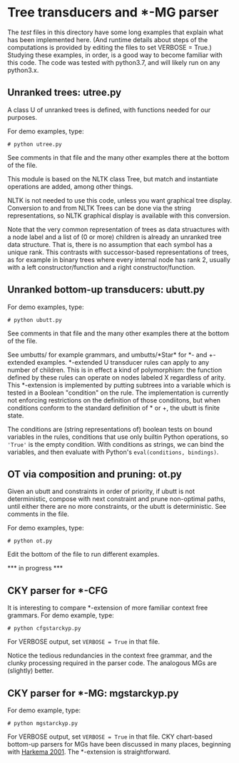 # Tree transducers and *-MG parser

The *test* files in this directory have some long examples that
explain what has been implemented here.  (And runtime details about
steps of the computations is provided by editing the files to set
VERBOSE = True.)  Studying these examples, in order, is a good way to
become familiar with this code.  The code was tested with python3.7,
and will likely run on any python3.x.

## Unranked trees: utree.py

A class U of unranked trees is defined, with functions needed for our purposes.

For demo examples, type:

```
# python utree.py
```

See comments in that file and the many other examples there at the bottom of the file.

This module is based on the NLTK class Tree, but
match and instantiate operations are added, among other things.

NLTK is not needed to use this code, unless you want graphical tree
display. Conversion to and from NLTK Trees can be done via the
string representations, so NLTK graphical display is available with
this conversion.

Note that the very common representation of trees as data struactures
with a node label and a list of (0 or more) children is already an
unranked tree data structure. That is, there is no assumption that
each symbol has a unique rank.  This contrasts with successor-based
representations of trees, as for example in binary trees where every
internal node has rank 2, usually with a left constructor/function and
a right constructor/function.

## Unranked bottom-up transducers: ubutt.py

For demo examples, type:

```
# python ubutt.py
```

See comments in that file and the many other examples there at the bottom of the file.

See umbutts/ for example grammars, and umbutts/\*Star\* for *- and +- extended examples.
\*-extended U transducer rules can apply to any number of children.
This is in effect a kind of polymorphism: the function defined by
these rules can operate on nodes labeled X regardless of
arity. This *-extension is implemented by putting subtrees into a
variable which is tested in a Boolean "condition" on the rule. The
implementation is currently not enforcing restrictions on the
definition of those condiitons, but when conditions conform to the
standard definition of * or +, the ubutt is finite state.

The conditions are (string representations of)
boolean tests on bound variables in the rules,
conditions that use only builtin Python operations, so ``'True'`` is
the empty condition. With conditions as strings, we can
bind the variables, and then evaluate with
Python's `eval(conditions, bindings)`.

## OT via composition and pruning: ot.py

Given an ubutt and constraints in order of priority, if ubutt is not
deterministic, compose with next constraint and prune non-optimal
paths, until either there are no more constraints, or the ubutt is
deterministic. See comments in the file.

For demo examples, type:

```
# python ot.py
```

Edit the bottom of the file to run different examples.

*** in progress ***

## CKY parser for *-CFG

It is interesting to compare *-extension of more familiar context free
grammars. For demo example, type:

```
# python cfgstarckyp.py
```
For VERBOSE output, set ``VERBOSE = True`` in that file.

Notice the tedious redundancies in the context free grammar, and the
clunky processing required in the parser code. The analogous MGs are
(slightly) better.

## CKY parser for *-MG: mgstarckyp.py

For demo example, type:

```
# python mgstarckyp.py
```

For VERBOSE output, set ``VERBOSE = True`` in that file. CKY
chart-based bottom-up parsers for MGs have been discussed in many
places, beginning with
[Harkema 2001](https://linguistics.ucla.edu/people/stabler/paris12/Harkema01.pdf).
The *-extension is straightforward.
